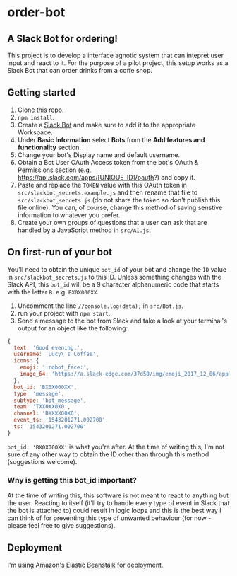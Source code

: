 # order-bot

## A Slack Bot for ordering!

This project is to develop a interface agnotic system that can intepret user input and react to it. For the purpose of a pilot project, this setup works as a Slack Bot that can order drinks from a coffe shop.

## Getting started

1. Clone this repo.
2. `npm install`.
4. Create a [Slack Bot](https://my.slack.com/services/new/bot) and make sure to add it to the appropriate Workspace.
5. Under **Basic Information** select **Bots** from the **Add features and functionality** section.
6. Change your bot's Display name and default username.
7. Obtain a Bot User OAuth Access token from the bot's OAuth &amp; Permissions section (e.g. https://api.slack.com/apps/[UNIQUE_ID]/oauth?) and copy it.
8. Paste and replace the `TOKEN` value with this OAuth token in `src/slackbot_secrets.example.js` and then rename that file to `src/slackbot_secrets.js` (do not share the token so don't publish this file online). You can, of course, change this method of saving senstive information to whatever you prefer.
9. Create your own groups of questions that a user can ask that are handled by a JavaScript method in `src/AI.js`.

## On first-run of your bot

You'll need to obtain the unique `bot_id` of your bot and change the `ID` value in `src/slackbot_secrets.js` to this ID. Unless something changes with the Slack API, this `bot_id` will be a 9 character alphanumeric code that starts with the letter `B`. e.g. `BX0X000XX`. 

1. Uncomment the line `//console.log(data);` in `src/Bot.js`.
2. run your project with `npm start`.
3. Send a message to the bot from Slack and take a look at your terminal's output for an object like the following:

```js
{ 
  text: 'Good evening.',
  username: 'Lucy\'s Coffee',
  icons: { 
    emoji: ':robot_face:',
    image_64: 'https://a.slack-edge.com/37d58/img/emoji_2017_12_06/apple/1f916.png' 
  },
  bot_id: 'BX0X000XX',
  type: 'message',
  subtype: 'bot_message',
  team: 'TXX0XX0X0',
  channel: 'DXXXX00X0',
  event_ts: '1543201271.002700',
  ts: '1543201271.002700' 
}
```

`bot_id: 'BX0X000XX'` is what you're after. At the time of writing this, I'm not sure of any other way to obtain the ID other than through this method (suggestions welcome).

### Why is getting this bot_id important?

At the time of writing this, this software is not meant to react to anything but the user. Reacting to itself (it'll try to handle every type of event in Slack that the bot is attached to) could result in logic loops and this is the best way I can think of for preventing this type of unwanted behaviour (for now - please feel free to give suggestions).


## Deployment

I'm using [Amazon's Elastic Beanstalk](https://docs.aws.amazon.com/quickstarts/latest/webapp/welcome.html?icmpid=docs_eb_console_new) for deployment.
